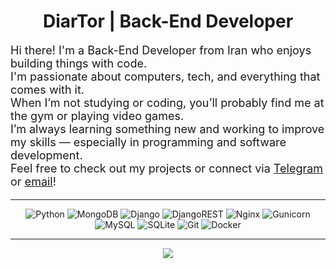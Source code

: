 <h1 align="center">DiarTor | Back-End Developer</h1>

<p style="font-size:18px">
Hi there! I'm a Back-End Developer from Iran who enjoys building things with code.<br>
I'm passionate about computers, tech, and everything that comes with it.<br>
When I’m not studying or coding, you’ll probably find me at the gym or playing video games.<br>
I’m always learning something new and working to improve my skills — especially in programming and software development.<br>
Feel free to check out my projects or connect via <a href="https://t.me/diartor">Telegram</a> or <a href="mailto:diartor.dev@gmail.com">email</a>!
</p>

<hr>

<div align="center">

![Python](https://img.shields.io/badge/python-3670A0?style=for-the-badge&logo=python&logoColor=ffdd54)
![MongoDB](https://img.shields.io/badge/MongoDB-%234ea94b.svg?style=for-the-badge&logo=mongodb&logoColor=white)
![Django](https://img.shields.io/badge/django-%23092E20.svg?style=for-the-badge&logo=django&logoColor=white)
![DjangoREST](https://img.shields.io/badge/DJANGO-REST-ff1709?style=for-the-badge&logo=django&logoColor=white&color=ff1709&labelColor=gray)
![Nginx](https://img.shields.io/badge/nginx-%23009639.svg?style=for-the-badge&logo=nginx&logoColor=white)
![Gunicorn](https://img.shields.io/badge/gunicorn-%298729.svg?style=for-the-badge&logo=gunicorn&logoColor=white)
![MySQL](https://img.shields.io/badge/mysql-4479A1.svg?style=for-the-badge&logo=mysql&logoColor=white)
![SQLite](https://img.shields.io/badge/sqlite-%2307405e.svg?style=for-the-badge&logo=sqlite&logoColor=white)
![Git](https://img.shields.io/badge/git-%23F05033.svg?style=for-the-badge&logo=git&logoColor=white)
![Docker](https://img.shields.io/badge/docker-%230db7ed.svg?style=for-the-badge&logo=docker&logoColor=white)

<hr>

<img src="https://quotes-github-readme.vercel.app/api?type=horizontal&theme=radical" />

</div>
